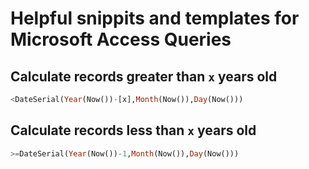 # Helpful snippits and templates for Microsoft Access Queries

## Calculate records greater than `x` years old

```sql
<DateSerial(Year(Now())-[x],Month(Now()),Day(Now()))
```

## Calculate records less than `x` years old
```sql
>=DateSerial(Year(Now())-1,Month(Now()),Day(Now()))
```